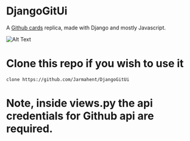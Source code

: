 # DjangoGitUi
A [Github cards](https://github.com/lepture/github-cards) replica, made with Django and mostly Javascript.

![Alt Text](https://i.imgur.com/Bf76hEB.gif)

# Clone this repo if you wish to use it

`clone https://github.com/Jarmahent/DjangoGitUi`

# Note, inside views.py the api credentials for Github api are required.
